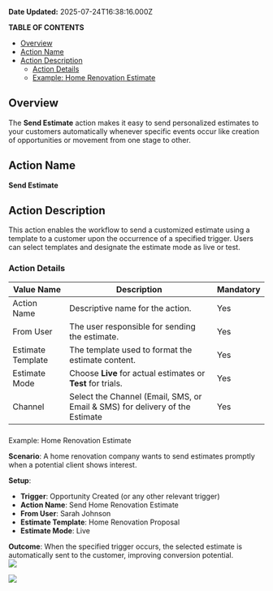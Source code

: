 **Date Updated:** 2025-07-24T16:38:16.000Z

**TABLE OF CONTENTS**

* [Overview](#%E2%80%8B%E2%80%8BOverview)
* [Action Name](#Action-Name)[](#Action-Description)
* [Action Description](#Action-Description)  
   * [Action Details](#Action-Details)  
   * [Example: Home Renovation Estimate](#Example%3A-Home-Renovation-Estimate)

## Overview

The **Send Estimate** action makes it easy to send personalized estimates to your customers automatically whenever specific events occur like creation of opportunities or movement from one stage to other.  
  
## Action Name

**Send Estimate**

  
## Action Description

This action enables the workflow to send a customized estimate using a template to a customer upon the occurrence of a specified trigger. Users can select templates and designate the estimate mode as live or test.  
  
### Action Details

| Value Name        | Description                                                                  | Mandatory |
| ----------------- | ---------------------------------------------------------------------------- | --------- |
| Action Name       | Descriptive name for the action.                                             | Yes       |
| From User         | The user responsible for sending the estimate.                               | Yes       |
| Estimate Template | The template used to format the estimate content.                            | Yes       |
| Estimate Mode     | Choose **Live** for actual estimates or **Test** for trials.                 | Yes       |
| Channel           | Select the Channel (Email, SMS, or Email & SMS) for delivery of the Estimate | Yes       |

###   
Example: Home Renovation Estimate

**Scenario**: A home renovation company wants to send estimates promptly when a potential client shows interest.

**Setup**:

* **Trigger**: Opportunity Created (or any other relevant trigger)
* **Action Name**: Send Home Renovation Estimate
* **From User**: Sarah Johnson
* **Estimate Template**: Home Renovation Proposal
* **Estimate Mode**: Live

**Outcome**: When the specified trigger occurs, the selected estimate is automatically sent to the customer, improving conversion potential.  
![](https://s3.amazonaws.com/cdn.freshdesk.com/data/helpdesk/attachments/production/155034113607/original/t-ZV3jR2yvaDxyuur_qv8JYt8i1eSatMbA.png?1728048751)  
  
![](https://s3.amazonaws.com/cdn.freshdesk.com/data/helpdesk/attachments/production/155050367082/original/f09SLq6HtUnnuViB4YkoA1H5EM_WcBeUSA.png?1753355281)